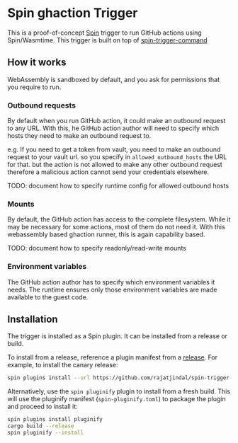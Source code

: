 # Spin ghaction Trigger

This is a proof-of-concept [Spin](https://github.com/fermyon/spin) trigger to run GitHub actions using Spin/Wasmtime. This trigger is built on top of [spin-trigger-command](https://github.com/fermyon/spin-trigger-command)

## How it works

WebAssembly is sandboxed by default, and you ask for permissions that you require to run. 

### Outbound requests

By default when you run GitHub action, it could make an outbound request to any URL. With this, he GitHub action author will need to specify which hosts they need to make an outbound request to. 

e.g. If you need to get a token from vault, you need to make an outbound request to your vault url. so you specify in `allowed_outbound_hosts` the URL for that. but the action is not allowed to make any other outbound request therefore a malicious action cannot send your credentials elsewhere.

TODO: document how to specify runtime config for allowed outbound hosts

### Mounts

By default, the GitHub action has access to the complete filesystem. While it may be necessary for some actions, most of them do not need it. With this webassembly based ghaction runner, this is again capability based.

TODO: document how to specify readonly/read-write mounts

### Environment variables

The GitHub action author has to specify which environment variables it needs. The runtime ensures only those environment variables are made available to the guest code.


## Installation

The trigger is installed as a Spin plugin. It can be installed from a release or build.

To install from a release, reference a plugin manifest from a [release](https://github.com/fermyon/spin-trigger-ghaction/releases). For example, to install the canary release:

```sh
spin plugins install --url https://github.com/rajatjindal/spin-trigger-ghaction/releases/download/canary/trigger-ghaction.json
```

Alternatively, use the `spin pluginify` plugin to install from a fresh build. This will use the pluginify manifest (`spin-pluginify.toml`) to package the plugin and proceed to install it:

```sh
spin plugins install pluginify
cargo build --release
spin pluginify --install
```
